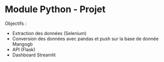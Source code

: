 # Module Python - Projet

Objectifs :

+ Extraction des données (Selenium) 
+ Conversion des données avec pandas et push sur la base de donnée Mangogb
+ API (Flask)
+ Dashboard Streamlit  

